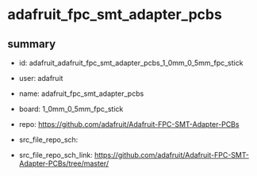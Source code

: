 # adafruit_fpc_smt_adapter_pcbs
 
## summary 
* id: adafruit_adafruit_fpc_smt_adapter_pcbs_1_0mm_0_5mm_fpc_stick
* user: adafruit
* name: adafruit_fpc_smt_adapter_pcbs
* board: 1_0mm_0_5mm_fpc_stick
* repo: https://github.com/adafruit/Adafruit-FPC-SMT-Adapter-PCBs



* src_file_repo_sch: 
* src_file_repo_sch_link: https://github.com/adafruit/Adafruit-FPC-SMT-Adapter-PCBs/tree/master/





